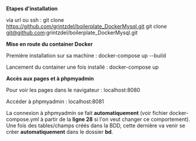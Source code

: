 **Etapes d'installation**

via url ou ssh : 
git clone https://github.com/grintzdel/boilerplate_DockerMysql.git
git clone git@github.com:grintzdel/boilerplate_DockerMysql.git


**Mise en route du container Docker**

Première installation sur sa machine : 
docker-compose up --build

Lancement du container une fois installé : 
docker-compose up

**Accès aux pages et à phpmyadmin**

Pour voir les pages dans le navigateur : 
localhost:8080

Accéder à phpmyadmin : 
localhost:8081

La connexion à phpmyadmin se fait **automatiquement** (voir fichier docker-compose.yml à partir de la **ligne 28** si l'on veut changer ce comportement).
Une fois des tables/champs créés dans la BDD, cette dernière va venir se créer **automatiquement** dans le dossier **bd**. 
